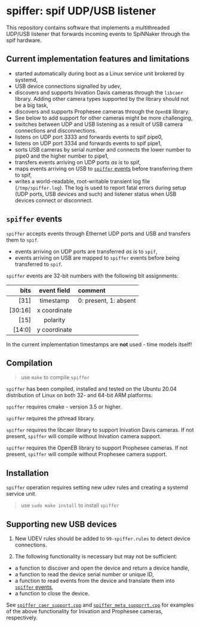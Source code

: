 spiffer: spif UDP/USB listener
===============================

This repository contains software that implements a multithreaded UDP/USB listener that forwards incoming events to SpiNNaker through the spif hardware.


Current implementation features and limitations
-----------------------------------------------

- started automatically during boot as a Linux service unit brokered by systemd,
- USB device connections signalled by udev,
- discovers and supports Inivation Davis cameras through the `libcaer` library. Adding other camera types supported by the library should not be a big task,
- discovers and supports Prophesee cameras through the `OpenEB` library.
- See below to add support for other cameras might be more challenging,
- switches between UDP and USB listening as a result of USB camera connections and disconnections.
- listens on UDP port 3333 and forwards events to spif pipe0,
- listens on UDP port 3334 and forwards events to spif pipe1,
- sorts USB cameras by serial number and connects the lower number to pipe0 and the higher number to pipe1,
- transfers events arriving on UDP ports _as is_ to spif,
- maps events arriving on USB to [`spiffer` events](#evt_fmt) before transferring them to spif,
- writes a world-readable, root-writable transient log file (`/tmp/spiffer.log`). The log is used to report fatal errors during setup (UDP ports, USB devices and such) and listener status when USB devices connect or disconnect.


<a name="evt_fmt"></a>`spiffer` events
--------------------------------------

`spiffer` accepts events through Ethernet UDP ports and USB and transfers them to `spif`.

- events arriving on UDP ports are transferred _as is_ to `spif`,
- events arriving on USB are mapped to `spiffer` events before being transferred to `spif`.

`spiffer` events are 32-bit numbers with the following bit assignments:

|  bits   | event field  | comment               |
|--------:|:------------:|:----------------------|
|    [31] |  timestamp   | 0: present, 1: absent |
| [30:16] | x coordinate |                       |
|    [15] | polarity     |                       |
|  [14:0] | y coordinate |                       |

In the current implementation timestamps are __not__ used - time models itself!


Compilation
-----------

> use `make` to compile `spiffer`

`spiffer` has been compiled, installed and tested on the Ubuntu 20.04 distribution of Linux on both 32- and 64-bit ARM platforms.

`spiffer` requires cmake - version 3.5 or higher.

`spiffer` requires the pthread library.

`spiffer` requires the libcaer library to support Inivation Davis cameras. If not present, `spiffer` will compile without Inivation camera support.

`spiffer` requires the OpenEB library to support Prophesee cameras. If not present, `spiffer` will compile without Prophesee camera support.

Installation
------------

`spiffer` operation requires setting new udev rules and creating a systemd service unit.

> use `sudo make install` to install  `spiffer`


Supporting new USB devices
--------------------------

1. New UDEV rules should be added to `99-spiffer.rules` to detect device connections.

2. The following functionality is necessary but may not be sufficient:

- a function to discover and open the device and return a device handle,
- a function to read the device serial number or unique ID,
- a function to read events from the device and translate them into [`spiffer` events](#evt_fmt),
- a function to close the device.

See [`spiffer_caer_support.cpp`](https://github.com/SpiNNakerManchester/spif/blob/add_prophesee_support/spiffer/spiffer_caer_support.cpp) and [`spiffer_meta_supporrt.cpp`](https://github.com/SpiNNakerManchester/spif/blob/add_prophesee_support/spiffer/spiffer_meta_support.cpp) for examples of the above functionality for Inivation and Prophesee cameras, respectively.
